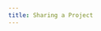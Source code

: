 ```yaml
---
title: Sharing a Project
---
```


<!--
![](vid/CreateUploadProjectTutorial_light.mkv){ width=80% }
-->
